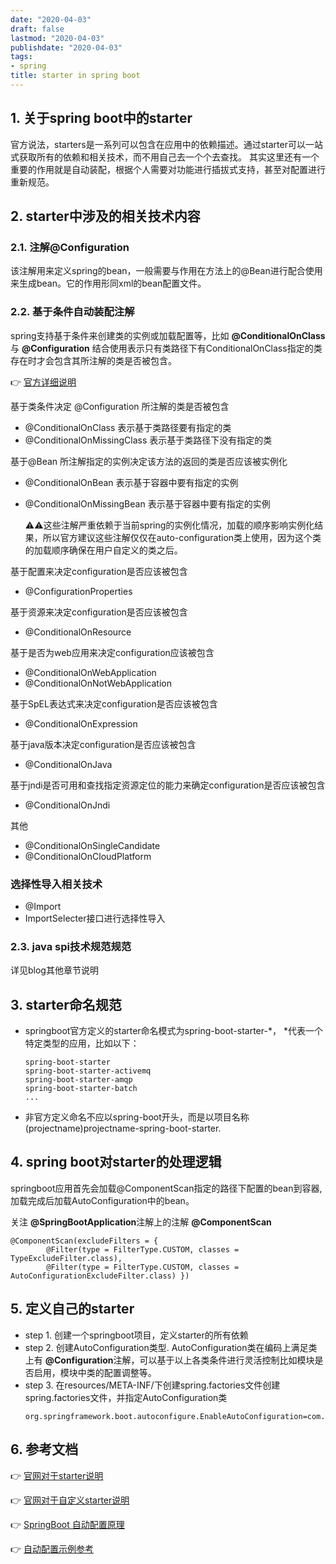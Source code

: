 ```yaml
---
date: "2020-04-03"
draft: false
lastmod: "2020-04-03"
publishdate: "2020-04-03"
tags:
- spring
title: starter in spring boot
---
```

## 1. 关于spring boot中的starter
官方说法，starters是一系列可以包含在应用中的依赖描述。通过starter可以一站式获取所有的依赖和相关技术，而不用自己去一个个去查找。
其实这里还有一个重要的作用就是自动装配，根据个人需要对功能进行插拔式支持，甚至对配置进行重新规范。

## 2. starter中涉及的相关技术内容
### 2.1. 注解@Configuration
该注解用来定义spring的bean，一般需要与作用在方法上的@Bean进行配合使用来生成bean。它的作用形同xml的bean配置文件。

### 2.2. 基于条件自动装配注解
spring支持基于条件来创建类的实例或加载配置等，比如 **@ConditionalOnClass** 与 **@Configuration** 结合使用表示只有类路径下有ConditionalOnClass指定的类存在时才会包含其所注解的类是否被包含。

👉 [官方详细说明](https://docs.spring.io/spring-boot/docs/current/reference/htmlsingle/#boot-features-bean-conditions)

基于类条件决定 @Configuration 所注解的类是否被包含
* @ConditionalOnClass 表示基于类路径要有指定的类
* @ConditionalOnMissingClass 表示基于类路径下没有指定的类

基于@Bean 所注解指定的实例决定该方法的返回的类是否应该被实例化
* @ConditionalOnBean 表示基于容器中要有指定的实例
* @ConditionalOnMissingBean 表示基于容器中要有指定的实例

    ⚠️⚠️这些注解严重依赖于当前spring的实例化情况，加载的顺序影响实例化结果，所以官方建议这些注解仅仅在auto-configuration类上使用，因为这个类的加载顺序确保在用户自定义的类之后。

基于配置来决定configuration是否应该被包含
* @ConfigurationProperties

基于资源来决定configuration是否应该被包含
* @ConditionalOnResource

基于是否为web应用来决定configuration应该被包含
* @ConditionalOnWebApplication
* @ConditionalOnNotWebApplication

基于SpEL表达式来决定configuration是否应该被包含
* @ConditionalOnExpression

基于java版本决定configuration是否应该被包含
* @ConditionalOnJava

基于jndi是否可用和查找指定资源定位的能力来确定configuration是否应该被包含
* @ConditionalOnJndi

其他
* @ConditionalOnSingleCandidate
* @ConditionalOnCloudPlatform

### 选择性导入相关技术
* @Import
* ImportSelecter接口进行选择性导入

### 2.3. java spi技术规范规范
详见blog其他章节说明

## 3. starter命名规范
* springboot官方定义的starter命名模式为spring-boot-starter-*， *代表一个特定类型的应用，比如以下：
    ```
    spring-boot-starter
    spring-boot-starter-activemq
    spring-boot-starter-amqp
    spring-boot-starter-batch
    ...
    ```
* 非官方定义命名不应以spring-boot开头，而是以项目名称(projectname)projectname-spring-boot-starter.

## 4. spring boot对starter的处理逻辑
springboot应用首先会加载@ComponentScan指定的路径下配置的bean到容器,加载完成后加载AutoConfiguration中的bean。

关注 **@SpringBootApplication**注解上的注解 **@ComponentScan**

```
@ComponentScan(excludeFilters = {
		@Filter(type = FilterType.CUSTOM, classes = TypeExcludeFilter.class),
		@Filter(type = FilterType.CUSTOM, classes = AutoConfigurationExcludeFilter.class) })
```


## 5. 定义自己的starter
* step 1. 创建一个springboot项目，定义starter的所有依赖
* step 2. 创建AutoConfiguration类型.
    AutoConfiguration类在编码上满足类上有 **@Configuration**注解，可以基于以上各类条件进行灵活控制比如模块是否启用，模块中类的配置调整等。
* step 3. 在resources/META-INF/下创建spring.factories文件创建spring.factories文件，并指定AutoConfiguration类
    ```
    org.springframework.boot.autoconfigure.EnableAutoConfiguration=com.leon.starter.MyAutoConfigure
    ```


## 6. 参考文档
👉 [官网对于starter说明](https://docs.spring.io/spring-boot/docs/current/reference/htmlsingle/#using-boot-starter)

👉 [官网对于自定义starter说明](https://docs.spring.io/spring-boot/docs/current/reference/htmlsingle/#boot-features-custom-starter)

👉 [SpringBoot 自动配置原理](https://juejin.im/post/5ce5effb6fb9a07f0b039a14#heading-10)

👉 [自动配置示例参考](https://www.xncoding.com/2017/07/22/spring/sb-starter.html)